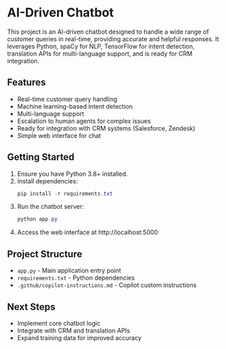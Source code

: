 # AI-Driven Chatbot

This project is an AI-driven chatbot designed to handle a wide range of customer queries in real-time, providing accurate and helpful responses. It leverages Python, spaCy for NLP, TensorFlow for intent detection, translation APIs for multi-language support, and is ready for CRM integration.

## Features
- Real-time customer query handling
- Machine learning-based intent detection
- Multi-language support
- Escalation to human agents for complex issues
- Ready for integration with CRM systems (Salesforce, Zendesk)
- Simple web interface for chat

## Getting Started
1. Ensure you have Python 3.8+ installed.
2. Install dependencies:
   ```powershell
   pip install -r requirements.txt
   ```
3. Run the chatbot server:
   ```powershell
   python app.py
   ```
4. Access the web interface at http://localhost:5000

## Project Structure
- `app.py` - Main application entry point
- `requirements.txt` - Python dependencies
- `.github/copilot-instructions.md` - Copilot custom instructions

## Next Steps
- Implement core chatbot logic
- Integrate with CRM and translation APIs
- Expand training data for improved accuracy
